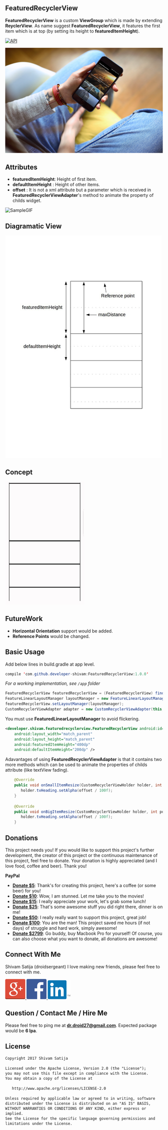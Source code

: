 FeaturedRecyclerView
------------------------------
**FeaturedRecyclerView** is a custom **ViewGroup** which is made by extending **ReyclerView**. As name suggest **FeaturedRecyclerView**, it features the first item which is at top (by setting its height to **featuredItemHeight**).

[![API](https://img.shields.io/badge/API-11%2B-red.svg)](https://android-arsenal.com/api?level=11)

![SampleGIF](/art/mockup.png) 

Attributes
----------

* **featuredItemHeight**: Height of first item.
* **defaultItemHeight** : Height of other items.
* **offset** : It is not a xml attribute but a parameter which is received in **FeaturedRecyclerViewAdapter**'s method to animate the property of childs widget.

![SampleGIF](/art/sample_GIF.gif) 

Diagramatic View
-----------------------
![SampleDiagram](/art/diagram_small.jpg) 

Concept
----------
![Concept](/art/concept.gif) 

FutureWork
---------------
* **Horizontal Orientation** support would be added.
* **Reference Points** would be changed.

Basic Usage
-----------

Add below lines in build.gradle at app level.
```java
compile 'com.github.developer-shivam:FeaturedRecyclerView:1.0.0'
```

*For a working implementation, see `/app` folder*

```java
FeaturedRecyclerView featuredRecyclerView = (FeaturedRecyclerView) findViewById(R.id.featured_recycler_view);
FeatureLinearLayoutManager layoutManager = new FeatureLinearLayoutManager(this);
featuredRecyclerView.setLayoutManager(layoutManager);
CustomRecyclerViewAdapter adapter = new CustomRecyclerViewAdapter(this, dummyData);featuredRecyclerView.setAdapter(adapter);
```

You must use **FeaturedLinearLayoutManager** to avoid flickering.

```xml
<developer.shivam.featuredrecyclerview.FeaturedRecyclerView android:id="@+id/featured_recycler_view"
    android:layout_width="match_parent"
    android:layout_height="match_parent"
    android:featuredItemHeight="400dp"
    android:defaultItemHeight="200dp" />
```

Adavantages of using **FeaturedRecyclerViewAdapter** is that it contains two more methods which can be used to animate the properties of childs attribute (like textView fading).

```java
    @Override
    public void onSmallItemResize(CustomRecyclerViewHolder holder, int position, float offset) {
       holder.tvHeading.setAlpha(offset / 100f);
    }

    @Override
    public void onBigItemResize(CustomRecyclerViewHolder holder, int position, float offset) {
       holder.tvHeading.setAlpha(offset / 100f);
    }
```
Donations
-------------

This project needs you! If you would like to support this project's further development, the creator of this project or the continuous maintenance of this project, feel free to donate. Your donation is highly appreciated (and I love food, coffee and beer). Thank you!

**PayPal**

* **[Donate $5]**: Thank's for creating this project, here's a coffee (or some beer) for you!
* **[Donate $10]**: Wow, I am stunned. Let me take you to the movies!
* **[Donate $15]**: I really appreciate your work, let's grab some lunch!
* **[Donate $25]**: That's some awesome stuff you did right there, dinner is on me!
* **[Donate $50]**: I really really want to support this project, great job!
* **[Donate $100]**: You are the man! This project saved me hours (if not days) of struggle and hard work, simply awesome!
* **[Donate $2799]**: Go buddy, buy Macbook Pro for yourself!
Of course, you can also choose what you want to donate, all donations are awesome!

Connect With Me
-----------

Shivam Satija (droidsergeant)
I love making new friends, please feel free to connect with me.

<a href="https://plus.google.com/108004024169425288075">
  <img alt="Connect me on Google+" src="/art/gplus.png" />
</a>
<a href="https://www.facebook.com/theShivamSatija">
  <img alt="Connect me on Facebook" src="/art/fb.png" width="64" height="64" />
</a>
<a href="https://in.linkedin.com/in/developershivam">
  <img alt="Connect me on LinkedIn" src="/art/linkedin.png" />
</a> 

Question / Contact Me / Hire Me
---------------------
Please feel free to ping me at **dr.droid27@gmail.com**. Expected package would be **6 lpa**.

License
-------

```
Copyright 2017 Shivam Satija

Licensed under the Apache License, Version 2.0 (the "License");
you may not use this file except in compliance with the License.
You may obtain a copy of the License at

   http://www.apache.org/licenses/LICENSE-2.0

Unless required by applicable law or agreed to in writing, software
distributed under the License is distributed on an "AS IS" BASIS,
WITHOUT WARRANTIES OR CONDITIONS OF ANY KIND, either express or implied.
See the License for the specific language governing permissions and
limitations under the License.
```

[Facebook]:          /art/fb.png
[Google+]:             /art/gplus.png
[LinkedIn]:             /art/linkedin.png

[Donate $5]: 		https://www.paypal.me/developerShivam/5
[Donate $10]:  	https://www.paypal.me/developerShivam/10
[Donate $15]:  	https://www.paypal.me/developerShivam/15
[Donate $25]:  	https://www.paypal.me/developerShivam/25
[Donate $50]: 		https://www.paypal.me/developerShivam/50
[Donate $100]: 	https://www.paypal.me/developerShivam/100
[Donate $2799]: 	https://www.paypal.me/developerShivam/2799